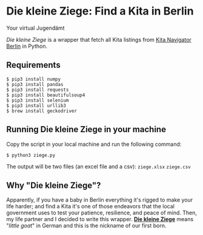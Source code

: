 Die kleine Ziege: Find a Kita in Berlin
=====================================
Your virtual Jugendämt

*Die kleine Ziege* is a wrapper that fetch all Kita listings from [Kita Navigator Berlin](https://www.kita-navigator.berlin.de/suche) in Python.
 
Requirements
------------------------------

    $ pip3 install numpy
    $ pip3 install pandas
    $ pip3 install requests
    $ pip3 install beautifulsoup4
    $ pip3 install selenium
    $ pip3 install urllib3
    $ brew install geckodriver    

Running Die kleine Ziege in your machine
------------------------------
Copy the script in your local machine and run the following command:

    $ python3 ziege.py
    
The output will be two files (an excel file and a csv):
    `ziege.xlsx`
    `ziege.csv`

Why "Die kleine Ziege"?
------------------------------
Apparently, if you have a baby in Berlin everything it's rigged to make your life harder; and find a Kita it's one of those endeavors that the local government uses to test your patience, resilience, and peace of mind.  Then, my life partner and I decided to write this wrapper. [__Die kleine Ziege__](https://www.dict.cc/?s=ziege) means "_little goat_" in German and this is the nickname of our first born. 
